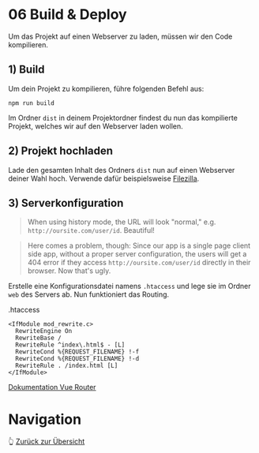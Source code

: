 # 06 Build & Deploy
Um das Projekt auf einen Webserver zu laden, müssen wir den Code kompilieren.

## 1) Build
Um dein Projekt zu kompilieren, führe folgenden Befehl aus:

```
npm run build
```

Im Ordner `dist` in deinem Projektordner findest du nun das kompilierte Projekt, welches wir auf den Webserver laden wollen.

## 2) Projekt hochladen
Lade den gesamten Inhalt des Ordners `dist` nun auf einen Webserver deiner Wahl hoch. Verwende dafür beispielsweise [Filezilla](https://filezilla-project.org).

## 3) Serverkonfiguration
>When using history mode, the URL will look "normal," e.g. `http://oursite.com/user/id`. Beautiful!

>Here comes a problem, though: Since our app is a single page client side app, without a proper server configuration, the users will get a 404 error if they access `http://oursite.com/user/id` directly in their browser. Now that's ugly.

Erstelle eine Konfigurationsdatei namens `.htaccess` und lege sie im Ordner `web` des Servers ab. Nun funktioniert das Routing.

.htaccess
```
<IfModule mod_rewrite.c>
  RewriteEngine On
  RewriteBase /
  RewriteRule ^index\.html$ - [L]
  RewriteCond %{REQUEST_FILENAME} !-f
  RewriteCond %{REQUEST_FILENAME} !-d
  RewriteRule . /index.html [L]
</IfModule>
```

[Dokumentation Vue Router](https://v3.router.vuejs.org/guide/essentials/history-mode.html#example-server-configurations)

# Navigation

👆 [Zurück zur Übersicht](https://github.com/Witzelfitz/MMA20/tree/main/vuejs)
